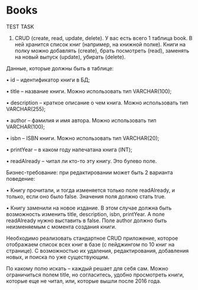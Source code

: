 # Books

TEST TASK

1. CRUD (create, read, update, delete).
У вас есть всего 1 таблица book. В ней хранится список книг (например, на книжной
полке). Книги на полку можно добавлять (create), брать посмотреть (read), заменять на новый
выпуск (update), убирать (delete).

Данные, которые должны быть в таблице:

• id – идентификатор книги в БД;

• title – название книги. Можно использовать тип VARCHAR(100);

• description – краткое описание о чем книга. Можно использовать тип
VARCHAR(255);

• author – фамилия и имя автора. Можно использовать тип VARCHAR(100);

• isbn – ISBN книги. Можно использовать тип VARCHAR(20);

• printYear – в каком году напечатана книга (INT);

• readAlready – читал ли кто-то эту книгу. Это булево поле.

Бизнес-требование: при редактировании может быть 2 варианта поведение:

• Книгу прочитали, и тогда изменяется только поле readAlready, и только, если оно
было false. Значения поля должно стать true.

• Книгу заменили на новое издание. В этом случае должна быть возможность
изменить title, description, isbn, printYear. А поле readAlready нужно выставить в
false. Поле author должно быть неизменяемым с момента создания книги.

Необходимо реализовать стандартное CRUD приложение, которое отображаем список
всех книг в базе (с пейджингом по 10 книг на странице). С возможностью их удаления,
редактирования, добавления новых, и поиска по уже существующим.

По какому полю искать – каждый решает для себя сам. Можно ограничиться полем title,
но согласитесь, удобно просмотреть книги, которые еще не читал, или, которые вышли после
2016 года.
